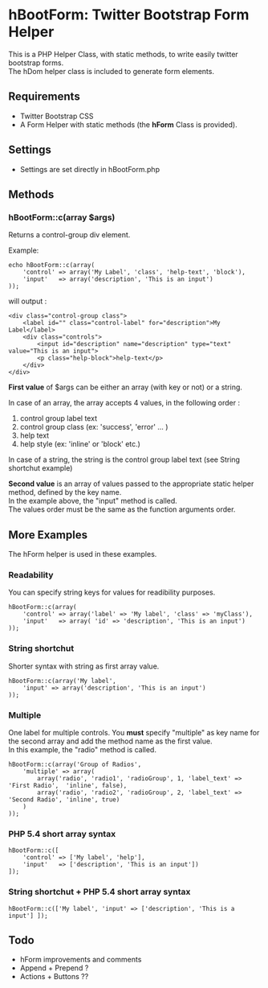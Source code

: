 # hBootForm: Twitter Bootstrap Form Helper

This is a PHP Helper Class, with static methods, to write easily twitter bootstrap forms.  
The hDom helper class is included to generate form elements.

##  Requirements

- Twitter Bootstrap CSS
- A Form Helper with static methods (the **hForm** Class is provided).

##  Settings

- Settings are set directly in hBootForm.php

##  Methods

### hBootForm::c(array $args)

Returns a control-group div element.  

Example: 

	echo hBootForm::c(array(
		'control' => array('My Label', 'class', 'help-text', 'block'), 
		'input'   => array('description', 'This is an input')
	));

will output :

	<div class="control-group class">
		<label id="" class="control-label" for="description">My Label</label>
		<div class="controls">
			<input id="description" name="description" type="text" value="This is an input">
			<p class="help-block">help-text</p>
		</div>
	</div>

**First value** of $args can be either an array (with  key or not) or a string.  

In case of an array, the array accepts 4 values, in the following order :  

1. control group label text
2. control group class (ex: 'success', 'error' ... )
3. help text 
4. help style (ex: 'inline' or 'block' etc.)

In case of a string, the string is the control group label text (see String shortchut example)


**Second value** is an array of values passed to the appropriate static helper method, defined by the key name.  
In the example above, the "input" method is called.  
The values order must be the same as the function arguments order.


## More Examples

The hForm helper is used in these examples.  


### Readability

You can specify string keys for values for readibility purposes. 

	hBootForm::c(array(
		'control' => array('label' => 'My label', 'class' => 'myClass'), 
		'input'   => array( 'id' => 'description', 'This is an input')
	));

### String shortchut

Shorter syntax with string as first array value.

	hBootForm::c(array('My label',	
		'input' => array('description', 'This is an input')
	));


### Multiple

One label for multiple controls. 
You **must** specify "multiple" as key name for the second array and add the method name as the first value.  
In this example, the "radio" method is called.

	hBootForm::c(array('Group of Radios',
		'multiple' => array(
			array('radio', 'radio1', 'radioGroup', 1, 'label_text' => 'First Radio',  'inline', false),
			array('radio', 'radio2', 'radioGroup', 2, 'label_text' => 'Second Radio', 'inline', true)
		)
	));	


### PHP 5.4 short array syntax

	hBootForm::c([
		'control' => ['My label', 'help'], 
		'input'   => ['description', 'This is an input'])
	]);


### String shortchut + PHP 5.4 short array syntax

	hBootForm::c(['My label', 'input' => ['description', 'This is a input'] ]);


##  Todo

- hForm improvements and comments
- Append + Prepend ?
- Actions + Buttons ??